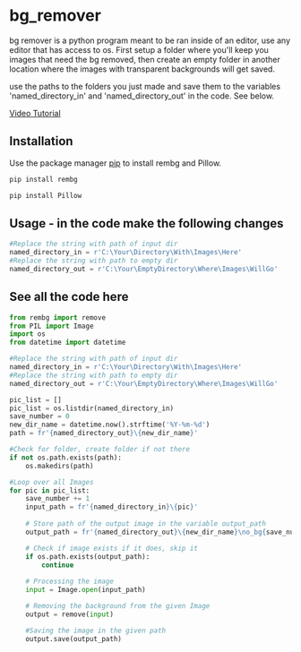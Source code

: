 # bg_remover

bg remover is a python program meant to be ran inside of an editor, use any editor that has access to os. First setup a folder where you'll keep you images that need the bg removed, then create an empty folder in another location where the images with transparent backgrounds will get saved.

use the paths to the folders you just made and save them to the variables 'named_directory_in' and 'named_directory_out' in the code. See below.

[Video Tutorial](https://youtu.be/5d5JTcTyNkA)

## Installation

Use the package manager [pip](https://pip.pypa.io/en/stable/) to install rembg and Pillow.

```bash
pip install rembg
```

```bash
pip install Pillow
```

## Usage - in the code make the following changes

```python
#Replace the string with path of input dir
named_directory_in = r'C:\Your\Directory\With\Images\Here' 
#Replace the string with path to empty dir
named_directory_out = r'C:\Your\EmptyDirectory\Where\Images\WillGo' 

```

## See all the code here
```python
from rembg import remove
from PIL import Image
import os
from datetime import datetime

#Replace the string with path of input dir
named_directory_in = r'C:\Your\Directory\With\Images\Here' 
#Replace the string with path to empty dir
named_directory_out = r'C:\Your\EmptyDirectory\Where\Images\WillGo' 

pic_list = []
pic_list = os.listdir(named_directory_in)
save_number = 0
new_dir_name = datetime.now().strftime('%Y-%m-%d')
path = fr'{named_directory_out}\{new_dir_name}'

#Check for folder, create folder if not there
if not os.path.exists(path):
    os.makedirs(path)

#Loop over all Images
for pic in pic_list:
    save_number += 1
    input_path = fr'{named_directory_in}\{pic}'
    
    # Store path of the output image in the variable output_path
    output_path = fr'{named_directory_out}\{new_dir_name}\no_bg{save_number}.png'

    # Check if image exists if it does, skip it
    if os.path.exists(output_path):
        continue
    
    # Processing the image
    input = Image.open(input_path)

    # Removing the background from the given Image
    output = remove(input)

    #Saving the image in the given path
    output.save(output_path)

```